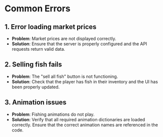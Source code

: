 # Common Errors

## 1. Error loading market prices
- **Problem**: Market prices are not displayed correctly.
- **Solution**: Ensure that the server is properly configured and the API requests return valid data.

## 2. Selling fish fails
- **Problem**: The "sell all fish" button is not functioning.
- **Solution**: Check that the player has fish in their inventory and the UI has been properly updated.

## 3. Animation issues
- **Problem**: Fishing animations do not play.
- **Solution**: Verify that all required animation dictionaries are loaded correctly. Ensure that the correct animation names are referenced in the code.
